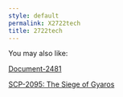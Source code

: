 ```yaml
---
style: default
permalink: X2722tech
title: 2722tech
---
```

You may also like:

[Document-2481](http://scp-wiki.net/document-2481)

[SCP-2095: The Siege of Gyaros](http://scp-wiki.net/scp-2095)
